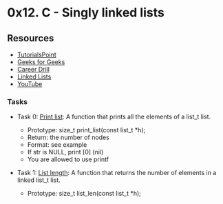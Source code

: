 # 0x12. C - Singly linked lists
## Resources
+ [TutorialsPoint](https://www.tutorialspoint.com/data_structures_algorithms/data_structures_basics.htm)
+ [Geeks for Geeks](https://www.geeksforgeeks.org/data-structures/)
+ [Career Drill](https://www.careerdrill.com/blog/coding-interview/choosing-the-right-data-structure-to-solve-problems/)
+ [Linked Lists](https://www.youtube.com/watch?v=udapt4FGY20&t=130s)
+ [YouTube](https://www.youtube.com/results?search_query=linked+lists)

### Tasks
+ Task 0: [Print list](https://github.com/Hiluhree/alx-low_level_programming/blob/master/0x12-singly_linked_lists/0-print_list.c): A function that prints all the elements of a list_t list.

	+ Prototype: size_t print_list(const list_t \*h);
	+ Return: the number of nodes
	+ Format: see example
	+ If str is NULL, print [0] (nil)
	+ You are allowed to use printf
+ Task 1: [List length](): A function that returns the number of elements in a linked list_t list.

	+ Prototype: size_t list_len(const list_t \*h);
